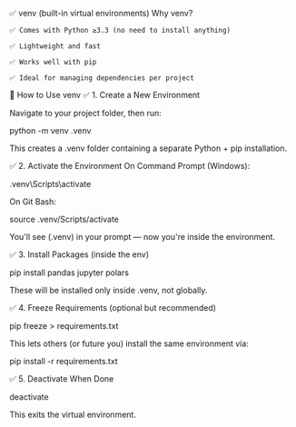 
✅ venv (built-in virtual environments)
Why venv?

    ✅ Comes with Python ≥3.3 (no need to install anything)

    ✅ Lightweight and fast

    ✅ Works well with pip

    ✅ Ideal for managing dependencies per project

🚀 How to Use venv
✅ 1. Create a New Environment

Navigate to your project folder, then run:

python -m venv .venv

This creates a .venv folder containing a separate Python + pip installation.

✅ 2. Activate the Environment
On Command Prompt (Windows):

.venv\Scripts\activate

On Git Bash:

source .venv/Scripts/activate

You'll see (.venv) in your prompt — now you're inside the environment.


✅ 3. Install Packages (inside the env)

pip install pandas jupyter polars

These will be installed only inside .venv, not globally.


✅ 4. Freeze Requirements (optional but recommended)

pip freeze > requirements.txt

This lets others (or future you) install the same environment via:

pip install -r requirements.txt

✅ 5. Deactivate When Done

deactivate

This exits the virtual environment.

